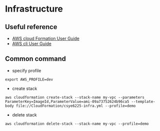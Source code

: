 # Infrastructure

## Useful reference
- [AWS cloud Formation User Guide](https://docs.aws.amazon.com/AWSCloudFormation/latest/UserGuide/Welcome.html)
- [AWS cli User Guide](https://docs.aws.amazon.com/cli/latest/userguide/cli-chap-welcome.html)


## Common command

- specify profile
```shell
export AWS_PROFILE=dev
```

- create stack
```shell
aws cloudformation create-stack --stack-name my-vpc --parameters ParameterKey=ImageId,ParameterValue=ami-09a73752624b96ca5 --template-body file://CloudFormation/csye6225-infra.yml --profile=demo
```

- delete stack
```shell
aws cloudformation delete-stack --stack-name my-vpc --profile=demo
```